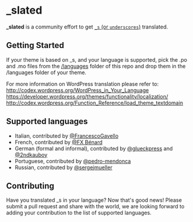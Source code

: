 _slated
=======
**_slated** is a community effort to get [`_s` (or `underscores`)](https://github.com/Automattic/_s) translated.

Getting Started
---------------
If your theme is based on _s, and your language is supported, pick the .po and .mo files from the [/languages](https://github.com/ptbello/_slated/tree/master/languages) folder of this repo and drop them in the /languages folder of your theme.

For more information on WordPress translation please refer to:  
http://codex.wordpress.org/WordPress_in_Your_Language  
https://developer.wordpress.org/themes/functionality/localization/  
http://codex.wordpress.org/Function_Reference/load_theme_textdomain  

Supported languages
---------------

- Italian, contributed by [@FrancescoGavello](https://github.com/FrancescoGavello)
- French, contributed by [@FX Bénard](https://github.com/fxbenard)
- German (formal and informal), contributed by [@glueckpress](https://github.com/glueckpress) and [@2ndkauboy](https://github.com/2ndkauboy)
- Portuguese, contributed by [@pedro-mendonca](https://github.com/pedro-mendonca)
- Russian, contributed by [@sergejmueller](https://github.com/sergejmueller)


Contributing
---------------
Have you translated _s in your language? Now that's good news!
Please submit a pull request and share with the world, we are looking forward to adding your contribution to the list of supported languages.
